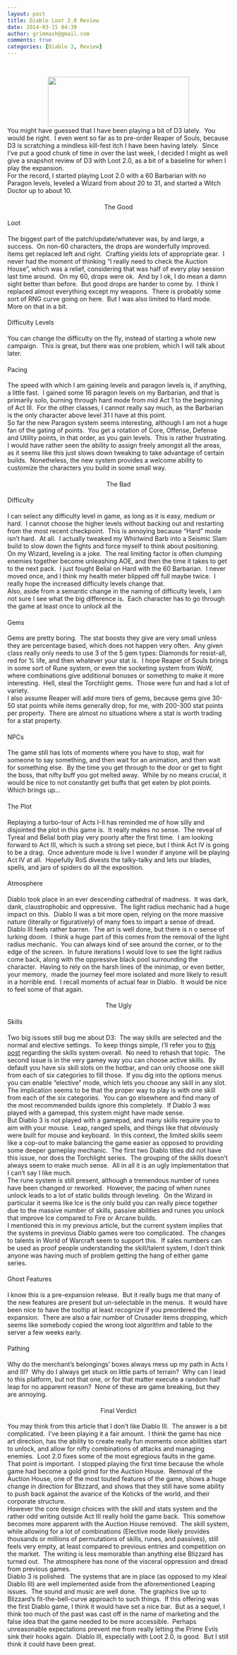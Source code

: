 ```yaml
---
layout: post
title: Diablo Loot 2.0 Review
date: 2014-03-15 04:39
author: grimmash@gmail.com
comments: true
categories: [Diablo 3, Review]
---
```

<br /><div style="clear: both; text-align: center;"><a href="http://grimmash.com/wp-content/uploads/2014/03/diablo3.jpg" style="margin-left: 1em; margin-right: 1em;"><img border="0" src="http://grimmash.com/wp-content/uploads/2014/03/diablo3.jpg" height="113" width="320" /></a></div><div>You might have guessed that I have been playing a bit of D3 lately.<span style="mso-spacerun: yes;">&nbsp; </span>You would be right.<span style="mso-spacerun: yes;">&nbsp; </span>I even went so far as to pre-order Reaper of Souls, because D3 is scratching a mindless kill-fest itch I have been having lately.<span style="mso-spacerun: yes;">&nbsp; </span>Since I’ve put a good chunk of time in over the last week, I decided I might as well give a snapshot review of D3 with Loot 2.0, as a bit of a baseline for when I play the expansion.<span style="mso-spacerun: yes;">&nbsp;&nbsp;</span></div><div>For the record, I started playing Loot 2.0 with a 60 Barbarian with no Paragon levels, leveled a Wizard from about 20 to 31, and started a Witch Doctor up to about 10.</div><h4 style="text-align: center;"><b><span style="font-weight: normal;">The Good</span></b></h4><h4><span style="font-weight: normal;">Loot</span></h4><div>The biggest part of the patch/update/whatever was, by and large, a success.<span style="mso-spacerun: yes;">&nbsp; </span>On non-60 characters, the drops are wonderfully improved.<span style="mso-spacerun: yes;">&nbsp; </span>Items get replaced left and right.<span style="mso-spacerun: yes;">&nbsp; </span>Crafting yields lots of appropriate gear.<span style="mso-spacerun: yes;">&nbsp; </span>I never had the moment of thinking “I really need to check the Auction House”, which was a relief, considering that was half of every play session last time around.<span style="mso-spacerun: yes;">&nbsp; </span>On my 60, drops were ok.<span style="mso-spacerun: yes;">&nbsp; </span>And by I ok, I do mean a damn sight better than before.<span style="mso-spacerun: yes;">&nbsp; </span>But good drops are harder to come by.<span style="mso-spacerun: yes;">&nbsp; </span>I think I replaced almost everything except my weapons.<span style="mso-spacerun: yes;">&nbsp; </span>There is probably some sort of RNG curve going on here.<span style="mso-spacerun: yes;">&nbsp; </span>But I was also limited to Hard mode.<span style="mso-spacerun: yes;">&nbsp; </span>More on that in a bit.</div><h4><span style="font-weight: normal;">Difficulty Levels</span></h4><div>You can change the difficulty on the fly, instead of starting a whole new campaign.<span style="mso-spacerun: yes;">&nbsp; </span>This is great, but there was one problem, which I will talk about later.</div><h4><span style="font-weight: normal;">Pacing</span></h4><div>The speed with which I am gaining levels and paragon levels is, if anything, a little fast.<span style="mso-spacerun: yes;">&nbsp; </span>I gained some 16 paragon levels on my Barbarian, and that is primarily solo, burning through hard mode from mid Act 1 to the beginning of Act III.<span style="mso-spacerun: yes;">&nbsp; </span>For the other classes, I cannot really say much, as the Barbarian is the only character above level 31 I have at this point.</div><div>So far the new Paragon system seems interesting, although I am not a huge fan of the gating of points.<span style="mso-spacerun: yes;">&nbsp; </span>You get a rotation of Core, Offense, Defense and Utility points, in that order, as you gain levels.<span style="mso-spacerun: yes;">&nbsp; </span>This is rather frustrating.<span style="mso-spacerun: yes;">&nbsp; </span>I would have rather seen the ability to assign freely amongst all the areas, as it seems like this just slows down tweaking to take advantage of certain builds.<span style="mso-spacerun: yes;">&nbsp; </span>Nonetheless, the new system provides a welcome ability to customize the characters you build in some small way.</div><h4 style="text-align: center;"><b><span style="font-weight: normal;"><span style="mso-bidi-font-weight: normal;">The Bad</span></span></b></h4><h4><span style="font-weight: normal;"><span style="mso-bidi-font-weight: normal;">Difficulty</span></span></h4><div>I can select any difficulty level in game, as long as it is easy, medium or hard.<span style="mso-spacerun: yes;">&nbsp; </span>I cannot choose the higher levels without backing out and restarting from the most recent checkpoint.<span style="mso-spacerun: yes;">&nbsp; </span>This is annoying because “Hard” mode isn’t hard.<span style="mso-spacerun: yes;">&nbsp; </span>At all.<span style="mso-spacerun: yes;">&nbsp; </span>I actually tweaked my Whirlwind Barb into a Seismic Slam build to slow down the fights and force myself to think about positioning.<span style="mso-spacerun: yes;">&nbsp; </span>On my Wizard, leveling is a joke.<span style="mso-spacerun: yes;">&nbsp; </span>The real limiting factor is often clumping enemies together become unleashing AOE, and then the time it takes to get to the next pack.<span style="mso-spacerun: yes;">&nbsp; </span>I just fought Belial on Hard with the 60 Barbarian.<span style="mso-spacerun: yes;">&nbsp; </span>I never moved once, and I think my health meter blipped off full maybe twice.<span style="mso-spacerun: yes;">&nbsp; </span>I really hope the increased difficulty levels change that.</div><div>Also, aside from a semantic change in the naming of difficulty levels, I am not sure I see what the big difference is.<span style="mso-spacerun: yes;">&nbsp; </span>Each character has to go through the game at least once to unlock all the <span style="mso-spacerun: yes;">&nbsp;&nbsp;</span></div><h4><span style="font-weight: normal;"><span style="mso-bidi-font-weight: normal;">Gems</span></span></h4><div>Gems are pretty boring.<span style="mso-spacerun: yes;">&nbsp; </span>The stat boosts they give are very small unless they are percentage based, which does not happen very often.<span style="mso-spacerun: yes;">&nbsp; </span>Any given class really only needs to use 3 of the 5 gem types: Diamonds for resist-all, red for % life, and then whatever your stat is.<span style="mso-spacerun: yes;">&nbsp; </span>I hope Reaper of Souls brings in some sort of Rune system, or even the socketing system from WoW, where combinations give additional bonuses or something to make it more interesting. <span style="mso-spacerun: yes;">&nbsp;</span>Hell, steal the Torchlight gems.<span style="mso-spacerun: yes;">&nbsp; </span>Those were fun and had a lot of variety.</div><div>I also assume Reaper will add more tiers of gems, because gems give 30-50 stat points while items generally drop, for me, with 200-300 stat points per property.<span style="mso-spacerun: yes;">&nbsp; </span>There are almost no situations where a stat is worth trading for a stat property.</div><h4><span style="font-weight: normal;"><span style="mso-bidi-font-weight: normal;">NPCs</span></span></h4><div>The game still has lots of moments where you have to stop, wait for someone to say something, and then wait for an animation, and then wait for something else.<span style="mso-spacerun: yes;">&nbsp; </span>By the time you get through to the door or get to fight the boss, that nifty buff you got melted away.<span style="mso-spacerun: yes;">&nbsp; </span>While by no means crucial, it would be nice to not constantly get buffs that get eaten by plot points.<span style="mso-spacerun: yes;">&nbsp; </span>Which brings up…</div><h4><span style="font-weight: normal;"><span style="mso-bidi-font-weight: normal;">The Plot</span></span></h4><div>Replaying a turbo-tour of Acts I-II has reminded me of how silly and disjointed the plot in this game is.<span style="mso-spacerun: yes;">&nbsp; </span>It really makes no sense.<span style="mso-spacerun: yes;">&nbsp; </span>The reveal of Tyreal and Belial both play very poorly after the first time.<span style="mso-spacerun: yes;">&nbsp; </span>I am looking forward to Act III, which is such a strong set piece, but I think Act IV is going to be a drag.<span style="mso-spacerun: yes;">&nbsp; </span>Once adventure mode is live I wonder if anyone will be playing Act IV at all.<span style="mso-spacerun: yes;">&nbsp; </span>Hopefully RoS divests the talky-talky and lets our blades, spells, and jars of spiders do all the exposition.</div><h4><span style="font-weight: normal;"><span style="mso-bidi-font-weight: normal;">Atmosphere</span></span></h4><div>Diablo took place in an ever descending cathedral of madness.<span style="mso-spacerun: yes;">&nbsp; </span>It was dark, dank, claustrophobic and oppressive.<span style="mso-spacerun: yes;">&nbsp; </span>The light radius mechanic had a huge impact on this.<span style="mso-spacerun: yes;">&nbsp; </span>Diablo II was a bit more open, relying on the more massive nature (literally or figuratively) of many foes to impart a sense of dread.<span style="mso-spacerun: yes;">&nbsp; </span>Diablo III feels rather barren.<span style="mso-spacerun: yes;">&nbsp; </span>The art is well done, but there is n o sense of lurking doom.<span style="mso-spacerun: yes;">&nbsp; </span>I think a huge part of this comes from the removal of the light radius mechanic.<span style="mso-spacerun: yes;">&nbsp; </span>You can always kind of see around the corner, or to the edge of the screen.<span style="mso-spacerun: yes;">&nbsp; </span>In future iterations I would love to see the light radius come back, along with the oppressive black pool surrounding the character.<span style="mso-spacerun: yes;">&nbsp; </span>Having to rely on the harsh lines of the minimap, or even better, your memory, <span style="mso-spacerun: yes;">&nbsp;</span>made the journey feel more isolated and more likely to result in a horrible end.<span style="mso-spacerun: yes;">&nbsp; </span>I recall moments of actual fear in Diablo.<span style="mso-spacerun: yes;">&nbsp; </span>It would be nice to feel some of that again.</div><h4 style="text-align: center;"><span style="font-weight: normal;"><span style="mso-bidi-font-weight: normal;">The Ugly</span></span></h4><h4><span style="font-weight: normal;"><span style="mso-bidi-font-weight: normal;">Skills</span></span></h4><div>Two big issues still bug me about D3:<span style="mso-spacerun: yes;">&nbsp; </span>The way skills are selected and the normal and elective settings.<span style="mso-spacerun: yes;">&nbsp; </span>To keep things simple, I’ll refer you to <a href="http://grimmash.com/2014/03/10/trees-vs-choices/">this post</a> regarding the skills system overall.<span style="mso-spacerun: yes;">&nbsp; </span>No need to rehash that topic.<span style="mso-spacerun: yes;">&nbsp; </span>The second issue is in the very gamey way you can choose active skills.<span style="mso-spacerun: yes;">&nbsp; </span>By default you have six skill slots on the hotbar, and can only choose one skill from each of six categories to fill those.<span style="mso-spacerun: yes;">&nbsp; </span>If you dig into the options menus you can enable “elective” mode, which lets you choose any skill in any slot.<span style="mso-spacerun: yes;">&nbsp; </span>The implication seems to be that the proper way to play is with one skill from each of the six categories.<span style="mso-spacerun: yes;">&nbsp; </span>You can go elsewhere and find many of the most recommended builds ignore this completely.<span style="mso-spacerun: yes;">&nbsp; </span>If Diablo 3 was played with a gamepad, this system might have made sense.<span style="mso-spacerun: yes;">&nbsp;&nbsp;&nbsp;</span></div><div>But Diablo 3 is not played with a gamepad, and many skills require you to aim with your mouse.<span style="mso-spacerun: yes;">&nbsp; </span>Leap, ranged spells, and things like that obviously were built for mouse and keyboard.<span style="mso-spacerun: yes;">&nbsp; </span>In this context, the limited skills seem like a cop-out to make balancing the game easier as opposed to providing some deeper gameplay mechanic.<span style="mso-spacerun: yes;">&nbsp; </span>The first two Diablo titles did not have this issue, nor does the Torchlight series.<span style="mso-spacerun: yes;">&nbsp; </span>The grouping of the skills doesn’t always seem to make much sense.<span style="mso-spacerun: yes;">&nbsp; </span>All in all it is an ugly implementation that I can’t say I like much.</div><div>The rune system is still present, although a tremendous number of runes have been changed or reworked.<span style="mso-spacerun: yes;">&nbsp; </span>However, the pacing of when runes unlock leads to a lot of static builds through leveling.<span style="mso-spacerun: yes;">&nbsp; </span>On the Wizard in particular it seems like Ice is the only build you can really piece together due to the massive number of skills, passive abilities and runes you unlock that improve Ice compared to Fire or Arcane builds.</div><div>I mentioned this in my previous article, but the current system implies that the systems in previous Diablo games were too complicated.<span style="mso-spacerun: yes;">&nbsp; </span>The changes to talents in World of Warcraft seem to support this.<span style="mso-spacerun: yes;">&nbsp; </span>If sales numbers can be used as proof people understanding the skill/talent system, I don’t think anyone was having much of problem getting the hang of either game series.<span style="mso-spacerun: yes;">&nbsp; </span></div><h4><span style="font-weight: normal;"><span style="mso-bidi-font-weight: normal;">Ghost Features</span></span></h4><div>I know this is a pre-expansion release.<span style="mso-spacerun: yes;">&nbsp; </span>But it really bugs me that many of the new features are present but un-selectable in the menus.<span style="mso-spacerun: yes;">&nbsp; </span>It would have been nice to have the tooltip at least recognize if you preordered the expansion.<span style="mso-spacerun: yes;">&nbsp; </span>There are also a fair number of Crusader items dropping, which seems like somebody copied the wrong loot algorithm and table to the server a few weeks early.</div><h4><span style="font-weight: normal;"><span style="mso-bidi-font-weight: normal;">Pathing</span></span></h4><div>Why do the merchant’s belongings’ boxes always mess up my path in Acts I and III?<span style="mso-spacerun: yes;">&nbsp; </span>Why do I always get stuck on little parts of terrain?<span style="mso-spacerun: yes;">&nbsp; </span>Why can I lead to this platform, but not that one, or for that matter execute a random half leap for no apparent reason?<span style="mso-spacerun: yes;">&nbsp; </span>None of these are game breaking, but they are annoying.</div><h4 style="text-align: center;"><span style="font-weight: normal;"><span style="mso-bidi-font-weight: normal;">Final Verdict</span></span></h4><div>You may think from this article that I don’t like Diablo III.<span style="mso-spacerun: yes;">&nbsp; </span>The answer is a bit complicated.<span style="mso-spacerun: yes;">&nbsp; </span>I’ve been playing it a fair amount.<span style="mso-spacerun: yes;">&nbsp; </span>I think the game has nice art direction, has the ability to create really fun moments once abilities start to unlock, and allow for nifty combinations of attacks and managing enemies. <span style="mso-spacerun: yes;">&nbsp;</span>Loot 2.0 fixes some of the most egregious faults in the game.<span style="mso-spacerun: yes;">&nbsp; </span>That point is important.<span style="mso-spacerun: yes;">&nbsp; </span>I stopped playing the first time because the whole game had become a gold grind for the Auction House.<span style="mso-spacerun: yes;">&nbsp; </span>Removal of the Auction House, one of the most touted features of the game, shows a huge change in direction for Blizzard, and shows that they still have some ability to push back against the avarice of the Koticks of the world, and their corporate structure.</div><div>However the core design choices with the skill and stats system and the rather odd writing outside Act III really hold the game back.<span style="mso-spacerun: yes;">&nbsp; </span>This somehow becomes more apparent with the Auction House removed.<span style="mso-spacerun: yes;">&nbsp; </span>The skill system, while allowing for a lot of combinations (Elective mode likely provides thousands or millions of permutations of skills, runes, and passives), still feels very empty, at least compared to previous entries and competition on the market.<span style="mso-spacerun: yes;">&nbsp; </span>The writing is less memorable than anything else Blizzard has turned out.<span style="mso-spacerun: yes;">&nbsp; </span>The atmosphere has none of the visceral oppression and dread from previous games.</div><div>Diablo 3 is polished.<span style="mso-spacerun: yes;">&nbsp; </span>The systems that are in place (as opposed to my ideal Diablo III) are well implemented aside from the aforementioned Leaping issues.<span style="mso-spacerun: yes;">&nbsp; </span>The sound and music are well done.<span style="mso-spacerun: yes;">&nbsp; </span>The graphics live up to Blizzard’s fit-the-bell-curve approach to such things.<span style="mso-spacerun: yes;">&nbsp; </span>If this offering was the first Diablo game, I think it would have set a nice bar.<span style="mso-spacerun: yes;">&nbsp; </span>But as a sequel, I think too much of the past was cast off in the name of marketing and the false idea that the game needed to be more accessible.<span style="mso-spacerun: yes;">&nbsp; </span>Perhaps unreasonable expectations prevent me from really letting the Prime Evils sink their hooks again.<span style="mso-spacerun: yes;">&nbsp; </span>Diablo III, especially with Loot 2.0, is good.<span style="mso-spacerun: yes;">&nbsp; </span>But I still think it could have been great.</div>
